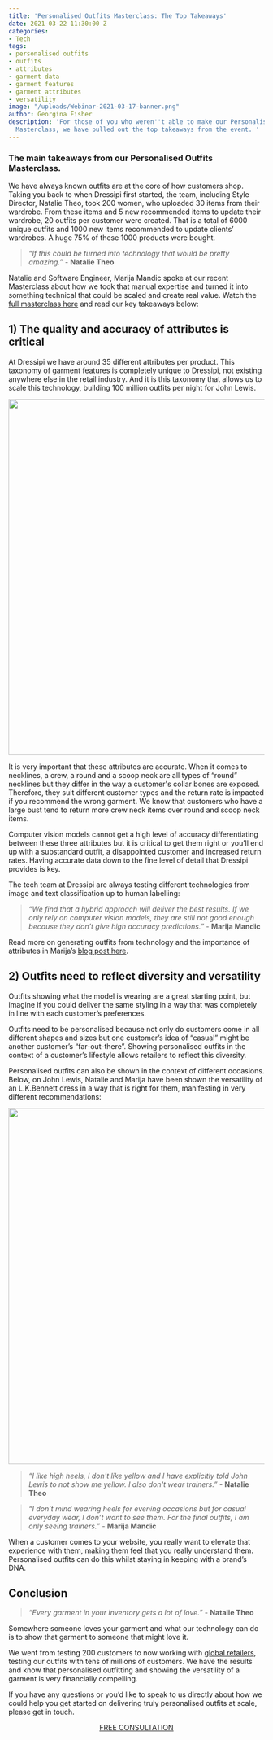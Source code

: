 ```yaml
---
title: 'Personalised Outfits Masterclass: The Top Takeaways'
date: 2021-03-22 11:30:00 Z
categories:
- Tech
tags:
- personalised outfits
- outfits
- attributes
- garment data
- garment features
- garment attributes
- versatility
image: "/uploads/Webinar-2021-03-17-banner.png"
author: Georgina Fisher
description: 'For those of you who weren''t able to make our Personalised Outfits
  Masterclass, we have pulled out the top takeaways from the event. '
---
```


### The main takeaways from our Personalised Outfits Masterclass.

We have always known outfits are at the core of how customers shop. Taking you back to when Dressipi first started, the team, including Style Director, Natalie Theo, took 200 women, who uploaded 30 items from their wardrobe. From these items and 5 new recommended items to update their wardrobe, 20 outfits per customer were created. That is a total of 6000 unique outfits and 1000 new items recommended to update clients’ wardrobes. A huge 75% of these 1000 products were bought.

> *“If this could be turned into technology that would be pretty amazing.”* - **Natalie Theo** 

Natalie and Software Engineer, Marija Mandic spoke at our recent Masterclass about how we took that manual expertise and turned it into something technical that could be scaled and create real value. Watch the [full masterclass here](https://dressipi.com/downloads/personalised-outfits/) and read our key takeaways below:

## 1) The quality and accuracy of attributes is critical 

At Dressipi we have around 35 different attributes per product. This taxonomy of garment features is completely unique to Dressipi, not existing anywhere else in the retail industry. And it is this taxonomy that allows us to scale this technology, building 100 million outfits per night for John Lewis.

<p style="text-align:center"><img style="margin-left: 0px; width: 700px;" src ="/uploads/OutfitSlide2.JPG"/></p>

It is very important that these attributes are accurate. When it comes to necklines, a crew, a round and a scoop neck are all types of “round” necklines but they differ in the way a customer's collar bones are exposed. Therefore, they suit different customer types and the return rate is impacted if you recommend the wrong garment. We know that customers who have a large bust tend to return more crew neck items over round and scoop neck items.

Computer vision models cannot get a high level of accuracy differentiating between these three attributes but it is critical to get them right or you’ll end up with a substandard outfit, a disappointed customer and increased return rates. Having accurate data down to the fine level of detail that Dressipi provides is key.

The tech team at Dressipi are always testing different technologies from image and text classification up to human labelling:

> *“We find that a hybrid approach will deliver the best results. If we only rely on computer vision models, they are still not good enough because they don’t give high accuracy predictions.”* - **Marija Mandic**

Read more on generating outfits from technology and the importance of attributes in Marija’s [blog post here](https://dressipi.com/blog/driving-better-predictions-with-better-outfit-algorithms/).

## 2) Outfits need to reflect diversity and versatility

Outfits showing what the model is wearing are a great starting point, but imagine if you could deliver the same styling in a way that was completely in line with each customer’s preferences. 

Outfits need to be personalised because not only do customers come in all different shapes and sizes but one customer’s idea of “casual” might be another customer’s “far-out-there”. Showing personalised outfits in the context of a customer’s lifestyle allows retailers to reflect this diversity.

Personalised outfits can also be shown in the context of different occasions. Below, on John Lewis, Natalie and Marija have been shown the versatility of an L.K.Bennett dress in a way that is right for them, manifesting in very different recommendations:

<p style="text-align:center"><img style="margin-left: 0px; width: 700px;" src ="/uploads/OutfitSlide3.JPG"/></p>

> *“I like high heels, I don't like yellow and I have explicitly told John Lewis to not show me yellow. I also don't wear trainers.”* - **Natalie Theo**

> *“I don’t mind wearing heels for evening occasions but for casual everyday wear, I don’t want to see them. For the final outfits, I am only seeing trainers.”* - **Marija Mandic**

When a customer comes to your website, you really want to elevate that experience with them, making them feel that you really understand them. Personalised outfits can do this whilst staying in keeping with a brand’s DNA. 

## Conclusion 

> *“Every garment in your inventory gets a lot of love.”* - **Natalie Theo**

Somewhere someone loves your garment and what our technology can do is to show that garment to someone that might love it.

We went from testing 200 customers to now working with [global retailers](https://dressipi.com/clients/success-stories/), testing our outfits with tens of millions of customers. We have the results and know that personalised outfitting and showing the versatility of a garment is very financially compelling.

If you have any questions or you’d like to speak to us directly about how we could help you get started on delivering truly personalised outfits at scale, please get in touch.

<p style="text-align:center"><a href="/company/contact/" class="button button-primary">FREE CONSULTATION</a></p>